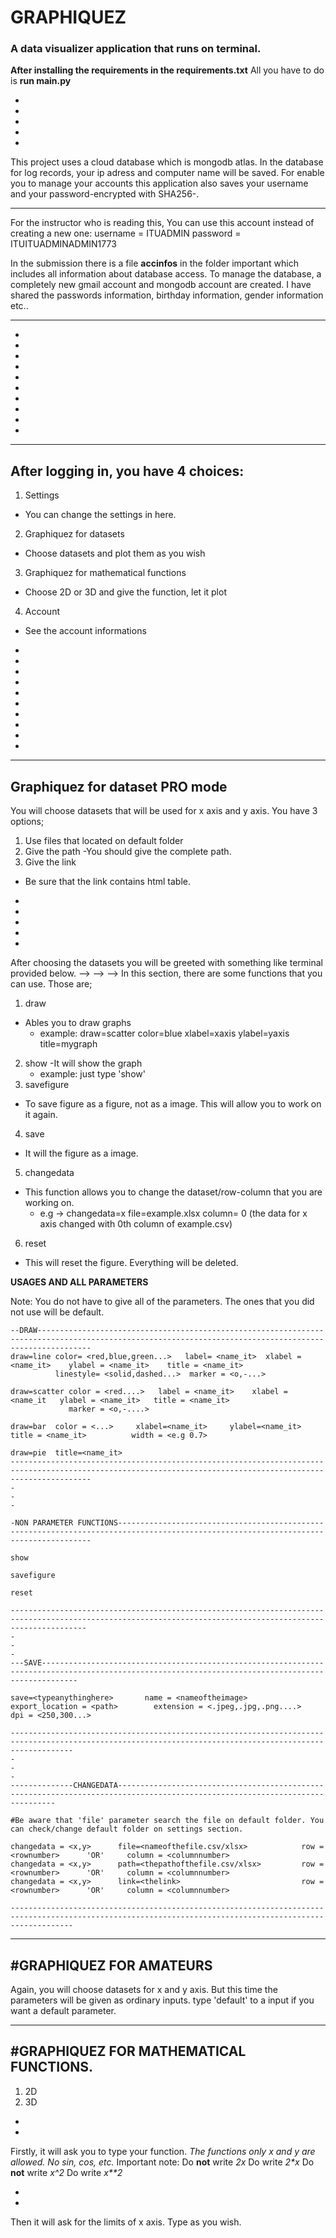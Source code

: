 # GRAPHIQUEZ
### A data visualizer application that runs on terminal.








**After installing the requirements in the requirements.txt** All you have to do is **run main.py**



-
-
-
-
-

This project uses a cloud database which is mongodb atlas. In the database for log records, your ip adress and computer name will be saved. For enable you to manage your accounts this application also saves your username and your password-encrypted with SHA256-. 



        
----------------------------------------------------------------------------------------------------------------------------------------------------------
For the instructor who is reading this, 
You can use this account instead of creating a new one: username = ITUADMIN
                                                        password = ITUITUADMINADMIN1773
               
In the submission there is a file **accinfos** in the folder important which includes all information about database access. To manage the database, a completely new gmail account and mongodb account are created. I have shared the passwords information, birthday information, gender information etc.. 

---------------------------------------------------------------------------------------------------------------------------------------------------------
-
-

-
-
-
-
-
-
-
-






------------------------------------------
After logging in, you have 4 choices:
--------------------------------------


1. Settings 
  - You can change the settings in here.
2. Graphiquez for datasets
  - Choose datasets and plot them as you wish
3. Graphiquez for mathematical functions
  - Choose 2D or 3D and give the function, let it plot
4. Account
  - See the account informations
  
  
  
  
 -
 -
 -
 -
 -
 -
 -
 -
 -
 -
 
  
  
  
---------------------------------------------------------------
Graphiquez for dataset PRO mode
---------------------------------------------------------------

You will choose datasets that will be used for x axis and y axis. You have 3 options;
1. Use files that located on default folder 
2. Give the path 
  -You should give the complete path.
3. Give the link
  - Be sure that the link contains html table.

-
-
-
-
-




After choosing the datasets you will be greeted with something like terminal provided below. 
-->
-->
-->
In this section, there are some functions that you can use. 
Those are;


1. draw
  - Ables you to draw graphs
    - example: draw=scatter color=blue xlabel=xaxis ylabel=yaxis title=mygraph
2. show
  -It will show the graph
    - example: just type 'show'
3. savefigure
  - To save figure as a figure, not as a image. This will allow you to work on it again.
4. save
  - It will the figure as a image.
5. changedata 
  - This function allows you to change the dataset/row-column that you are working on.
    - e.g -> changedata=x file=example.xlsx column= 0 (the data for x axis changed with 0th column of example.csv)
6. reset
  - This will reset the figure. Everything will be deleted.
 
 

 
**__USAGES AND ALL PARAMETERS__**

Note: You do not have to give all of the parameters. The ones that you did not use will be default.
```
--DRAW--------------------------------------------------------------------------------------------------------------------------------------------------------
draw=line color= <red,blue,green...>   label= <name_it>  xlabel = <name_it>    ylabel = <name_it>    title = <name_it>    
          linestyle= <solid,dashed...>  marker = <o,-...>

draw=scatter color = <red....>   label = <name_it>    xlabel = <name_it   ylabel = <name_it>   title = <name_it> 
             marker = <o,-....>  
             
draw=bar  color = <...>     xlabel=<name_it>     ylabel=<name_it>       title = <name_it>          width = <e.g 0.7>

draw=pie  title=<name_it> 
--------------------------------------------------------------------------------------------------------------------------------------------------------------
-
-
-

-NON PARAMETER FUNCTIONS--------------------------------------------------------------------------------------------------------------------------------------

show

savefigure 

reset 

-------------------------------------------------------------------------------------------------------------------------------------------------------------
-
-
-
---SAVE----------------------------------------------------------------------------------------------------------------------------------------------------

save=<typeanythinghere>       name = <nameoftheimage>   export_location = <path>        extension = <.jpeg,.jpg,.png....>       dpi = <250,300...>

----------------------------------------------------------------------------------------------------------------------------------------------------------
-
-
-
--------------CHANGEDATA------------------------------------------------------------------------------------------------------------------------------

#Be aware that 'file' parameter search the file on default folder. You can check/change default folder on settings section.

changedata = <x,y>      file=<nameofthefile.csv/xlsx>            row = <rownumber>      'OR'     column = <columnnumber> 
changedata = <x,y>      path=<thepathofthefile.csv/xlsx>         row = <rownumber>      'OR'     column = <columnnumber>
changedata = <x,y>      link=<thelink>                           row = <rownumber>      'OR'     column = <columnnumber>

----------------------------------------------------------------------------------------------------------------------------------------------------------

```
     
----------------------------------------------------------------------------------------------------------------------------------------------------------
#GRAPHIQUEZ FOR AMATEURS
----------------------------------------------------------------------------------------------------------------------------------------------------------
Again, you will choose datasets for x and y axis. But this time the parameters will be given as ordinary inputs.
type 'default' to a input if you want a default parameter.



----------------------------------------------------------------------------------------------------------------------------------------------------------
#GRAPHIQUEZ FOR MATHEMATICAL FUNCTIONS.
----------------------------------------------------------------------------------------------------------------------------------------------------------
1. 2D
2. 3D
-
-

Firstly, it will ask you to type your function. _The functions only x and y are allowed. No sin, cos, etc._
Important note: 
Do **not** write _2x_
Do     write _2*x_
Do **not** write _x^2_
Do     write _x**2_

-
-

Then it will ask for the limits of x axis. Type as you wish.





